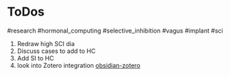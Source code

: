 # ToDos
#research
#hormonal_computing
#selective_inhibition
#vagus
#implant
#sci

1. Redraw high SCI dia
2. Discuss cases to add to HC
3. Add SI to HC
4. look into Zotero integration
[obsidian-zotero](https://github.com/mgmeyers/obsidian-zotero-integration)